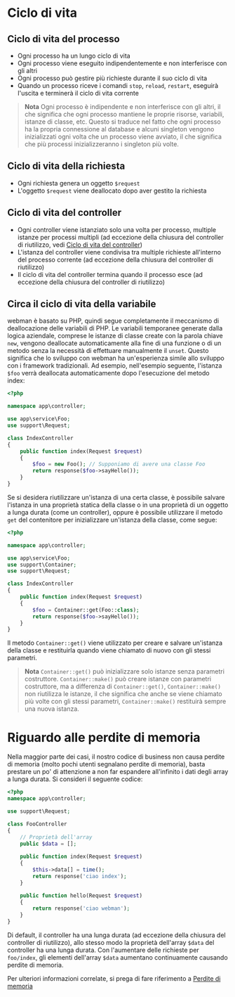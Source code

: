 # Ciclo di vita

## Ciclo di vita del processo
- Ogni processo ha un lungo ciclo di vita
- Ogni processo viene eseguito indipendentemente e non interferisce con gli altri
- Ogni processo può gestire più richieste durante il suo ciclo di vita
- Quando un processo riceve i comandi `stop`, `reload`, `restart`, eseguirà l'uscita e terminerà il ciclo di vita corrente

> **Nota**
> Ogni processo è indipendente e non interferisce con gli altri, il che significa che ogni processo mantiene le proprie risorse, variabili, istanze di classe, etc. Questo si traduce nel fatto che ogni processo ha la propria connessione al database e alcuni singleton vengono inizializzati ogni volta che un processo viene avviato, il che significa che più processi inizializzeranno i singleton più volte.

## Ciclo di vita della richiesta
- Ogni richiesta genera un oggetto `$request`
- L'oggetto `$request` viene deallocato dopo aver gestito la richiesta

## Ciclo di vita del controller
- Ogni controller viene istanziato solo una volta per processo, multiple istanze per processi multipli (ad eccezione della chiusura del controller di riutilizzo, vedi [Ciclo di vita del controller](https://www.workerman.net/doc/webman/controller.html#%E7%94%9F%E5%91%BD%E5%91%A8%E6%9C%9F))
- L'istanza del controller viene condivisa tra multiple richieste all'interno del processo corrente (ad eccezione della chiusura del controller di riutilizzo)
- Il ciclo di vita del controller termina quando il processo esce (ad eccezione della chiusura del controller di riutilizzo)

## Circa il ciclo di vita della variabile
webman è basato su PHP, quindi segue completamente il meccanismo di deallocazione delle variabili di PHP. Le variabili temporanee generate dalla logica aziendale, comprese le istanze di classe create con la parola chiave `new`, vengono deallocate automaticamente alla fine di una funzione o di un metodo senza la necessità di effettuare manualmente il `unset`. Questo significa che lo sviluppo con webman ha un'esperienza simile allo sviluppo con i framework tradizionali. Ad esempio, nell'esempio seguente, l'istanza `$foo` verrà deallocata automaticamente dopo l'esecuzione del metodo index:
```php
<?php

namespace app\controller;

use app\service\Foo;
use support\Request;

class IndexController
{
    public function index(Request $request)
    {
        $foo = new Foo(); // Supponiamo di avere una classe Foo
        return response($foo->sayHello());
    }
}
```
Se si desidera riutilizzare un'istanza di una certa classe, è possibile salvare l'istanza in una proprietà statica della classe o in una proprietà di un oggetto a lunga durata (come un controller), oppure è possibile utilizzare il metodo `get` del contenitore per inizializzare un'istanza della classe, come segue:
```php
<?php

namespace app\controller;

use app\service\Foo;
use support\Container;
use support\Request;

class IndexController
{
    public function index(Request $request)
    {
        $foo = Container::get(Foo::class);
        return response($foo->sayHello());
    }
}
```

Il metodo `Container::get()` viene utilizzato per creare e salvare un'istanza della classe e restituirla quando viene chiamato di nuovo con gli stessi parametri.

> **Nota**
> `Container::get()` può inizializzare solo istanze senza parametri costruttore. `Container::make()` può creare istanze con parametri costruttore, ma a differenza di `Container::get()`, `Container::make()` non riutilizza le istanze, il che significa che anche se viene chiamato più volte con gli stessi parametri, `Container::make()` restituirà sempre una nuova istanza.

# Riguardo alle perdite di memoria
Nella maggior parte dei casi, il nostro codice di business non causa perdite di memoria (molto pochi utenti segnalano perdite di memoria), basta prestare un po' di attenzione a non far espandere all'infinito i dati degli array a lunga durata. Si consideri il seguente codice:
```php
<?php
namespace app\controller;

use support\Request;

class FooController
{
    // Proprietà dell'array
    public $data = [];
    
    public function index(Request $request)
    {
        $this->data[] = time();
        return response('ciao index');
    }

    public function hello(Request $request)
    {
        return response('ciao webman');
    }
}
```
Di default, il controller ha una lunga durata (ad eccezione della chiusura del controller di riutilizzo), allo stesso modo la proprietà dell'array `$data` del controller ha una lunga durata. Con l'aumentare delle richieste per `foo/index`, gli elementi dell'array `$data` aumentano continuamente causando perdite di memoria.

Per ulteriori informazioni correlate, si prega di fare riferimento a [Perdite di memoria](./memory-leak.md)
